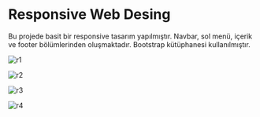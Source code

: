 # Responsive Web Desing
Bu projede basit bir responsive tasarım yapılmıştır. Navbar, sol menü, içerik ve footer bölümlerinden oluşmaktadır.
Bootstrap kütüphanesi kullanılmıştır.

![r1](https://user-images.githubusercontent.com/51116669/138602422-6fb8c2cf-9207-46a1-a6a0-55e706c32f70.png)

![r2](https://user-images.githubusercontent.com/51116669/138602429-c3a56270-e4ed-451d-a2eb-eec4e35e4116.png)

![r3](https://user-images.githubusercontent.com/51116669/138602432-8ab248d3-6b6e-467c-85c1-5363365573d2.png)

![r4](https://user-images.githubusercontent.com/51116669/138602447-e1c5c990-4330-4a76-bf73-5d4b342d980a.png)
